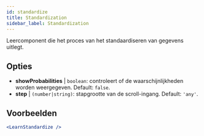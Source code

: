 ```yaml
---
id: standardize
title: Standardization
sidebar_label: Standardization
---
```


Leercomponent die het proces van het standaardiseren van gegevens uitlegt.

## Opties

* __showProbabilities__ | `boolean`: controleert of de waarschijnlijkheden worden weergegeven. Default: `false`.
* __step__ | `(number|string)`: stapgrootte van de scroll-ingang. Default: `'any'`.


## Voorbeelden

```jsx live
<LearnStandardize />
```

